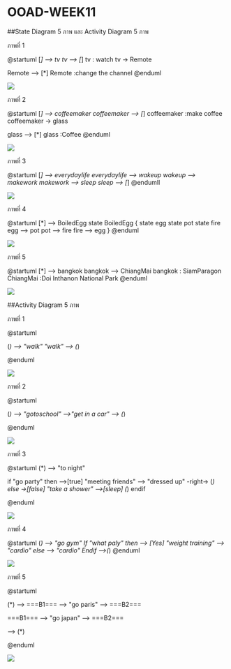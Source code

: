 # OOAD-WEEK11
##State Diagram  5 ภาพ และ Activity Diagram 5 ภาพ


ภาพที่ 1


@startuml
[*] --> tv
tv --> [*]
tv : watch
tv -> Remote

Remote --> [*]
Remote :change the channel
@enduml


![](http://www.plantuml.com/plantuml/img/SoWkIImgAStDuOhMYbNGrRLJA2dZAYa3iu0Y8AQLGdbYIN86MDHE8IWrDxyabGj2mPL1kLR96ObvwQaA9Hcf2Y1cNceEbqDgNWhGV000)


ภาพที่ 2


@startuml
[*] --> coffeemaker
coffeemaker --> [*]
coffeemaker :make coffee
coffeemaker -> glass

glass --> [*]
glass :Coffee
@enduml


![](http://www.plantuml.com/plantuml/img/SoWkIImgAStDuOhMYbNGrRLJICvFIqjDpKtCJYtYGcA3vO1gKCIiG1HK1wfYEuNqdCJYOYum2TSBuLavGpGufEQb06q60000)


ภาพที่ 3


@startuml
[*] --> everydaylife
everydaylife --> wakeup
wakeup --> makework
makework --> sleep
sleep --> [*]
@endumll


![](http://www.plantuml.com/plantuml/img/SoWkIImgAStDuUBYYjQALT3LjLD8BKijgan9hCp9J4lbGkQ0PSiJirDB2xWW55Wa5yWipo_Ave8nmAB5EQcf1LnW4im7ciu51WwfUIb02m40)


ภาพที่ 4


@startuml
[*] --> BoiledEgg
state BoiledEgg {
  state egg
  state pot
  state fire
  egg --> pot
  pot --> fire
  fire --> egg
}
@enduml


![](http://www.plantuml.com/plantuml/img/SoWkIImgAStDuOhMYbNGrRLJSChFp4bDSKrFv-BY0agMf2945Agv51GWOgb0UHYx8By4paxBB4e5Se3IOCCWKa0Ip8DAWYWm7sH8BHUNGsfU2j050000)


ภาพที่ 5


@startuml
[*] --> bangkok
bangkok --> ChiangMai
bangkok : SiamParagon
ChiangMai :Doi Inthanon National Park 
@enduml


![](http://www.plantuml.com/plantuml/img/SoWkIImgAStDuUAArefLqDMrKqXAp4lFpi_cWj9WCUUCJ23FDp4JBcgb49oPc1kGM9IOdf_7nGLNe63baf-fu9bNaf6Obv-du9TOafcVbvYZ05IPhS35vP2QbmAq3G00)


##Activity Diagram 5 ภาพ


ภาพที่ 1


@startuml

(*) --> "walk"
"walk" --> (*)

@enduml



![](http://www.plantuml.com/plantuml/img/SoWkIImgAStDuUBIqD9KqDMrKr0gJyp9LkA2K60He0mNbqDgNWfG7G00)

ภาพที่ 2


@startuml

(*) --> "gotoschool"
-->"get in a car"
--> (*)

@enduml


![](http://www.plantuml.com/plantuml/img/SoWkIImgAStDuUBIqD9KqDMrKr1Apo_9BqxEoC_FKU822YYbfvOePEOf92ea9nQ1HHI0Ihcu75BpKe0Q0G00)


ภาพที่ 3


@startuml
(*) --> "to night"

if "go party" then
  -->[true] "meeting friends"
  --> "dressed up"
  -right-> (*)
else
  ->[false] "take a shower"
  -->[sleep] (*)
endif

@enduml


![](http://www.plantuml.com/plantuml/img/BOv13eD024NtdEA7LTl4AnZlOLnCCimugOvcm3IzVL6xWZm-3mQrqEnO5tgydkYw7cmRQicpCL59uBnXzyYNORDKmXaQhHqoWLSHApKZjI8rAjzJS6oYAX77Vg5swfpx2P95vMJzc8AtBh7m5WJel7sa_HMZBYBxT6_KM1BHuDN__040)


ภาพที่ 4


@startuml
(*)  --> "go gym"
If "what paly" then
--> [Yes] "weight training"
--> "cardio"
else
--> "cardio"
Endif
-->(*)
@enduml


![](http://www.plantuml.com/plantuml/img/LOqn2iCm301tlK9eQWlvGiZIeKy8fOEe5LlWAC5MAVbzd6nPxmvkgCx5VtE6s-EEs7KzKbmmRZF1QqBw9tPSEM-4diJW2DwZr4zJeZ4vUc4rjKYdeo-Ne0k1v2fNyhIWqu7Q2GQnqAux)

ภาพที่ 5


@startuml

(*) --> ===B1=== 
--> "go paris"
--> ===B2===

===B1=== --> "go japan"
--> ===B2===

--> (*)

@enduml


![](http://www.plantuml.com/plantuml/img/SoWkIImgAStDuUBIqD9KqDMrKx2rjNKo118AN22UKdg-Ga5YKMQn4XTCqWX8S771bS5KPIKM9EQXgmBnW0PpSJcavgK0hG40)

